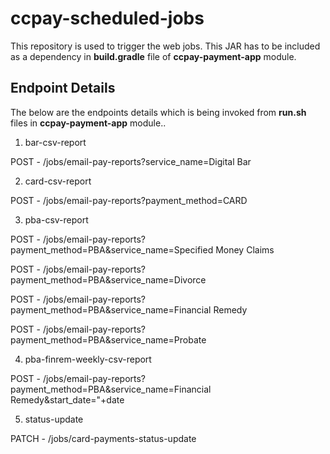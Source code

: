 # ccpay-scheduled-jobs
This repository is used to trigger the web jobs. This JAR has to be included as a dependency in **build.gradle** file of **ccpay-payment-app** module.

## Endpoint Details

The below are the endpoints details which is being invoked from **run.sh** files in **ccpay-payment-app** module..

1. bar-csv-report

POST - /jobs/email-pay-reports?service_name=Digital Bar

2. card-csv-report

POST - /jobs/email-pay-reports?payment_method=CARD

3. pba-csv-report

POST - /jobs/email-pay-reports?payment_method=PBA&service_name=Specified Money Claims

POST - /jobs/email-pay-reports?payment_method=PBA&service_name=Divorce

POST - /jobs/email-pay-reports?payment_method=PBA&service_name=Financial Remedy

POST - /jobs/email-pay-reports?payment_method=PBA&service_name=Probate

4. pba-finrem-weekly-csv-report

POST - /jobs/email-pay-reports?payment_method=PBA&service_name=Financial Remedy&start_date="+date

5. status-update

PATCH - /jobs/card-payments-status-update
